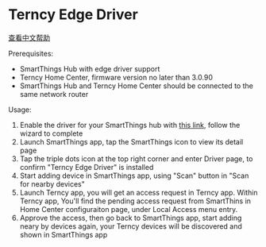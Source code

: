 # Terncy Edge Driver

[查看中文帮助](README.zh-cn.md)

Prerequisites:

- SmartThings Hub with edge driver support
- Terncy Home Center, firmware version no later than 3.0.90
- SmartThings Hub and Terncy Home Center should be connected to the same network router

Usage:

1. Enable the driver for your SmartThings hub with [this link](https://bestow-regional.api.smartthings.com/invite/akMXbgae5nlb), follow the wizard to complete
1. Launch SmartThings app, tap the SmartThings icon to view its detail page
1. Tap the triple dots icon at the top right corner and enter Driver page, to confirm "Terncy Edge Driver" is installed
1. Start adding device in SmartThings app, using "Scan" button in "Scan for nearby devices"
1. Launch Terncy app, you will get an access request in Terncy app. Within Terncy app, You'll find the pending access request from SmartThins in Home Center configuraiton page, under Local Access menu entry.
1. Approve the access, then go back to SmartThings app, start adding neary by devices again, your Terncy devices will be discovered and shown in SmartThings app
